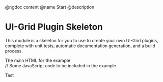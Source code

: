 @ngdoc content
@name Start
@description

# UI-Grid Plugin Skeleton

This module is a skeleton for you to use to create your own UI-Grid plugins, complete with unit tests, automatic documentation generation, and a build process.

<example name="example-name">
  <file name="index.html">
    <div>The main HTML for the example</div>
  </file>
  <file name="app.js">
    // Some JavaScript code to be included in the example
  </file>
</example>

Test